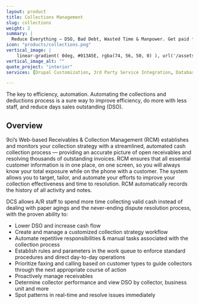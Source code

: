 ```yaml
---
layout: product
title: Collections Management
slug: collections
weight: 2
summary: |
  Reduce Everything – DSO, Bad Debt, Wasted Time & Manpower. Get paid faster. Reduce DSO, 30+ Day Delinquencies, Unresolved Credits & Deductions. And automated workflow means you need less time and staff.
icon: "products/collections.png"
vertical_image: |
    linear-gradient( 0deg, #013A5E, rgba(74, 56, 50, 0) ), url('/assets/img/services/collections-side.jpg') top right / 37% #013A5E no-repeat
vertical_image_alt: ""
quote_project: "interior"
services: [Drupal Customization, 3rd Party Service Integration, Database Architecture, Data Migration, E-Commerce, Performance Optimization, Automated Testing, Hosting Consultation, Security & Best Practices Consultation]

---
```


The key to efficiency, automation.
Automating the collections and deductions process is a sure way to improve efficiency, do more with less staff, and reduce days sales outstanding (DSO).

## Overview

9ci’s Web-based Receivables & Collection Management (RCM) establishes and monitors your collection strategy with a streamlined, automated cash collection process — providing an accurate picture of open receivables and resolving thousands of outstanding invoices. RCM ensures that all essential customer information is in one place, on one screen, so you will always know your total exposure while on the phone with a customer. The system allows you to target, tailor, and automate your efforts to improve your collection effectiveness and time to resolution. RCM automatically records the history of all activity and notes. 

DCS allows A/R staff to spend more time collecting valid cash instead of dealing with paper agings and the never-ending dispute resolution process, with the proven ability to:

* Lower DSO and increase cash flow
* Create and manage a customized collection strategy workflow
* Automate repetitive responsibilities & manual tasks associated with the collection process
* Establish rules and parameters in the work queue to enforce standard procedures and direct day-to-day operations
* Prioritize faxing and calling based on customer types to guide collectors through the next appropriate course of action
* Proactively manage receivables
* Determine collector performance and view DSO by collector, business unit and more
* Spot patterns in real-time and resolve issues immediately

